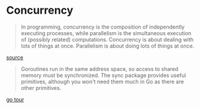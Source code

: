 # Concurrency

> In programming, concurrency is the composition of independently executing processes, while parallelism is the simultaneous execution of (possibly related) computations. Concurrency is about dealing with lots of things at once. Parallelism is about doing lots of things at once.

[source](https://blog.golang.org/waza-talk)

> Goroutines run in the same address space, so access to shared memory must be synchronized. The sync package provides useful primitives, although you won't need them much in Go as there are other primitives.

[go tour](https://tour.golang.org/concurrency/1)
